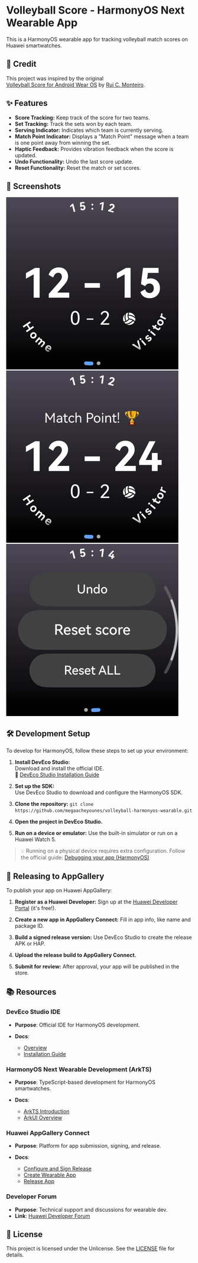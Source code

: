 # Volleyball Score - HarmonyOS Next Wearable App

This is a HarmonyOS wearable app for tracking volleyball match scores on Huawei smartwatches.

## 🙏 Credit

This project was inspired by the original  
[Volleyball Score for Android Wear OS](https://github.com/RuiCunhaM/volleyball-wear-os) by [Rui C. Monteiro](https://github.com/RuiCunhaM).

## ✨ Features

- **Score Tracking:** Keep track of the score for two teams.
- **Set Tracking:** Track the sets won by each team.
- **Serving Indicator:** Indicates which team is currently serving.
- **Match Point Indicator:** Displays a "Match Point" message when a team is one point away from winning the set.
- **Haptic Feedback:** Provides vibration feedback when the score is updated.
- **Undo Functionality:** Undo the last score update.
- **Reset Functionality:** Reset the match or set scores.

## 📸 Screenshots

![Screenshot 1](.screenshots/s1.jpeg)  
![Screenshot 2](.screenshots/s2.jpeg)  
![Screenshot 3](.screenshots/s3.jpeg)

## 🛠️ Development Setup

To develop for HarmonyOS, follow these steps to set up your environment:

1. **Install DevEco Studio:**  
   Download and install the official IDE.  
   📖 [DevEco Studio Installation Guide](https://developer.huawei.com/consumer/en/doc/harmonyos-guides/ide-software-install)

2. **Set up the SDK:**  
   Use DevEco Studio to download and configure the HarmonyOS SDK.

3. **Clone the repository:**
   `git clone https://github.com/megaacheyounes/volleyball-harmonyos-wearable.git`

4. **Open the project in DevEco Studio.**

5. **Run on a device or emulator:**
   Use the built-in simulator or run on a Huawei Watch 5.

> 💡 Running on a physical device requires extra configuration. Follow the official guide:
> [Debugging your app (HarmonyOS)](https://developer.huawei.com/consumer/en/doc/app/agc-help-debug-overview-0000001955332054)

## 🚀 Releasing to AppGallery

To publish your app on Huawei AppGallery:

1. **Register as a Huawei Developer:**
   Sign up at the [Huawei Developer Portal](https://developer.huawei.com/consumer/en/) (it's free!).

2. **Create a new app in AppGallery Connect:**
   Fill in app info, like name and package ID.

3. **Build a signed release version:**
   Use DevEco Studio to create the release APK or HAP.

4. **Upload the release build to AppGallery Connect.**

5. **Submit for review:**
   After approval, your app will be published in the store.

## 📚 Resources

### DevEco Studio IDE

* **Purpose**: Official IDE for HarmonyOS development.
* **Docs**:

    * [Overview](https://developer.huawei.com/consumer/en/doc/harmonyos-guides-V5/ide-tools-overview-V5)
    * [Installation Guide](https://developer.huawei.com/consumer/en/doc/harmonyos-guides/ide-software-install-V13)

### HarmonyOS Next Wearable Development (ArkTS)

* **Purpose**: TypeScript-based development for HarmonyOS smartwatches.
* **Docs**:

    * [ArkTS Introduction](https://developer.huawei.com/consumer/en/doc/harmonyos-guides-V5/arkts-get-started-V5)
    * [ArkUI Overview](https://developer.huawei.com/consumer/en/doc/harmonyos-guides-V5/arkui-overview-V5)

### Huawei AppGallery Connect

* **Purpose**: Platform for app submission, signing, and release.
* **Docs**:

    * [Configure and Sign Release](https://developer.huawei.com/consumer/en/doc/harmonyos-guides/ide-publish-app#section6406135115814)
    * [Create Wearable App](https://developer.huawei.com/consumer/en/doc/app/agc-help-createharmonyapp-0000001945392297)
    * [Release App](https://developer.huawei.com/consumer/en/doc/app/agc-help-harmonyos-releaseapp-0000001914554900)

### Developer Forum

* **Purpose**: Technical support and discussions for wearable dev.
* **Link**: [Huawei Developer Forum](https://forums.developer.huawei.com/forumPortal/en/home?search=lite%20wearable)

## 📝 License

This project is licensed under the Unlicense.
See the [LICENSE](LICENSE) file for details.

